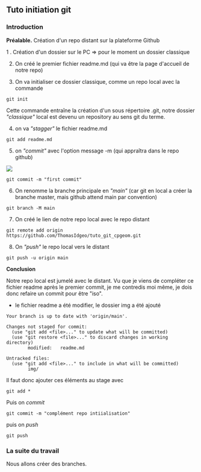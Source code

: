 Tuto initiation git
----------------------

### Introduction

**Préalable.** Création d'un repo distant sur la plateforme Github

1 . Création d'un dossier sur le PC => pour le moment un dossier classique

2. On créé le premier fichier readme.md (qui va être la page d'accueil de notre repo)

3. On va initialiser ce dossier classique, comme un repo local avec la commande 

```git init```

Cette commande entraîne la création d'un sous répertoire .git, notre dossier *"classique"* local est devenu un repository au sens git du terme.

4. on va *"stagger"* le fichier readme.md

```git add readme.md```

5. on *"commit"* avec l'option message -m (qui appraîtra dans le repo github)

![](img/message_commit.png)

```git commit -m "first commit"```

6. On renomme la branche principale en *"main"* (car git en local a créer la branche master, mais github attend main par convention)

```git branch -M main```

7. On créé le lien de notre repo local avec le repo distant

```git remote add origin https://github.com/ThomasIdgeo/tuto_git_cpgeom.git```

8. On *"push"* le repo local vers le distant

```git push -u origin main```

**Conclusion**

Notre repo local est jumelé avec le distant. Vu que je viens de compléter ce fichier readme après le premier commit, je me contredis moi même, je dois donc refaire un commit pour être "iso".

- le fichier readme a été modifier, le dossier img a été ajouté
```
Your branch is up to date with 'origin/main'.

Changes not staged for commit:
  (use "git add <file>..." to update what will be committed)
  (use "git restore <file>..." to discard changes in working directory)
        modified:   readme.md

Untracked files:
  (use "git add <file>..." to include in what will be committed)
        img/
```

Il faut donc ajouter ces éléments au stage avec

```git add *```

Puis on *commit*

```git commit -m "complément repo intiialisation"```

puis on *push*

```git push```

### La suite du travail

Nous allons créer des branches.